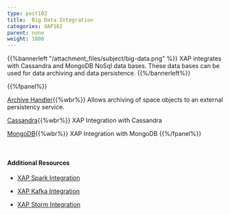 ```yaml
---
type: post102
title:  Big Data Integration
categories: XAP102
parent: none
weight: 1800
---
```




{{%bannerleft "/attachment_files/subject/big-data.png" %}}
XAP integrates with Cassandra and MongoDB NoSql data bases. These data bases can be used for data archiving and data persistence.
{{%/bannerleft%}}





{{%fpanel%}}

[Archive Handler](./archive-container.html){{%wbr%}}
Allows archiving of space objects to an external persistency service.


[Cassandra](./cassandra.html){{%wbr%}}
XAP Integration with Cassandra

[MongoDB](./mongodb.html){{%wbr%}}
XAP Integration with MongoDB
{{%/fpanel%}}

<br>

#### Additional Resources

- [XAP Spark Integration](/sbp/spark-integration.html)

- [XAP Kafka Integration](/sbp/kafka-integration.html)

- [XAP Storm Integration](/sbp/storm-integration.html)
